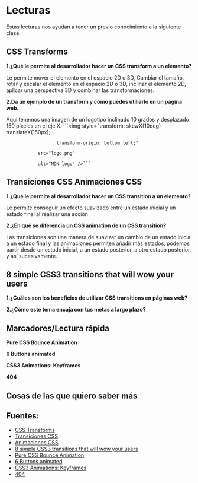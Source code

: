 # Lecturas

Estas lecturas nos ayudan a tener un previo conocimiento a la siguiente clase.

## CSS Transforms

**1.¿Qué le permite al desarrollador hacer un CSS transform a un elemento?**

Le permite mover el elemento en el espacio 2D o 3D,  Cambiar el tamaño, rotar y escalar el elemento en el espacio 2D o 3D, inclinar el elemento 2D, aplicar una perspectiva 3D y combinar las transformaciones.

**2.Da un ejemplo de un transform y cómo puedes utiliarlo en un página web.**

Aqui tenemos una imagen de un logotipo inclinado 10 grados y desplazado 150 píxeles en el eje X.
              ```<img
                style="transform: skewX(10deg) translateX(150px);
                
                       transform-origin: bottom left;"
                       
                src="logo.png"
                
                alt="MDN logo" />```

## Transiciones CSS Animaciones CSS

**1.¿Qué le permite al desarrollador hacer un CSS transition a un elemento?**

 Le permite conseguir un efecto suavizado entre un estado inicial y un estado final al realizar una acción

**2.¿En qué se diferencia un CSS animation de un CSS transition?**

Las transiciones son una manera de suavizar un cambio de un estado inicial a un estado final y las animaciones permiten añadir más estados, podemos partir desde un estado inicial, a un estado posterior, a otro estado posterior, y así sucesivamente.

## 8 simple CSS3 transitions that will wow your users

**1.¿Cuáles son los beneficios de utilizar CSS transitions en páginas web?**



**2.¿Cómo este tema encaja con tus metas a largo plazo?**

## Marcadores/Lectura rápida

**Pure CSS Bounce Animation**

**6 Buttons animated**

**CSS3 Animations: Keyframes**

**404**

## Cosas de las que quiero saber más

## Fuentes:
+ [CSS Transforms](https://learn.shayhowe.com/advanced-html-css/css-transforms/)
+ [Transiciones CSS](https://lenguajecss.com/css/animaciones/transiciones/)
+ [ Animaciones CSS](https://lenguajecss.com/css/animaciones/animaciones/)
+ [8 simple CSS3 transitions that will wow your users](https://www.webdesignerdepot.com/2014/05/8-simple-css3-transitions-that-will-wow-your-users)
+ [Pure CSS Bounce Animation](https://codepen.io/dp_lewis/pen/QWMxRR)
+ [6 Buttons animated](https://codepen.io/retyui/pen/ByoaXV)
+ [CSS3 Animations: Keyframes](https://codepen.io/akshaychauhan/pen/dyBqVo)
+ [404](https://codepen.io/kieranfivestars/pen/MYdQxX)
